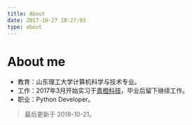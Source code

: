 ```yaml
---
title: About
date: 2017-10-27 18:27:03
type: about
---
```

# About me

+ 教育：山东理工大学计算机科学与技术专业。
+ 工作：2017年3月开始实习于[青橙科技](https://www.qingchengfit.cn)，毕业后留下继续工作。
+ 职业：Python Developer。

> 最后更新于 2018-10-21。
